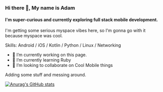 ### Hi there 👋, My name is Adam
#### I'm super-curious and currently exploring full stack mobile development.
I'm getting some serious myspace vibes here, so I'm gonna go with it because myspace was cool.

Skills: Android / iOS / Kotlin / Python / Linux / Networking

- 🔭 I’m currently working on this page. 
- 🌱 I’m currently learning Ruby 
- 👯 I’m looking to collaborate on Cool Mobile things 

<!---
admbahm/admbahm is a ✨ special ✨ repository because its `README.md` (this file) appears on your GitHub profile.
You can click the Preview link to take a look at your changes.
--->

Adding some stuff and messing around.

[![Anurag's GitHub stats](https://github-readme-stats.vercel.app/api?username=admbahm)](https://github.com/anuraghazra/github-readme-stats)

